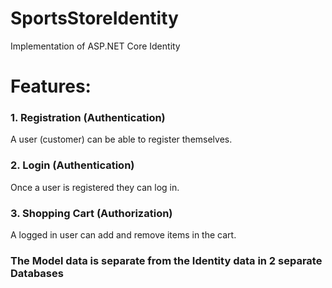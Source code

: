 # SportsStoreIdentity
Implementation of ASP.NET Core Identity

# Features:
### 1. Registration (Authentication)
A user (customer) can be able to register themselves.

### 2. Login (Authentication)
Once a user is registered they can log in.

### 3. Shopping Cart (Authorization)
A logged in user can add and remove items in the cart.


### The Model data is separate from the Identity data in 2 separate Databases
